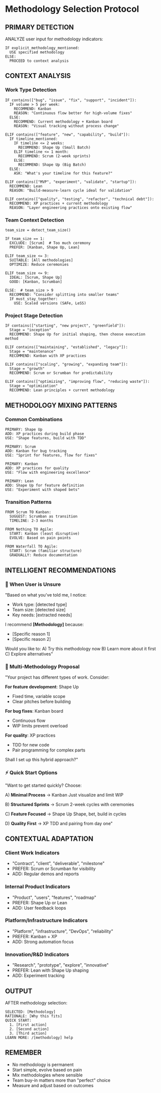 # Methodology Selection Protocol

## PRIMARY DETECTION

ANALYZE user input for methodology indicators:

```
IF explicit_methodology_mentioned:
  USE specified methodology
ELSE:
  PROCEED to context analysis
```

## CONTEXT ANALYSIS

### Work Type Detection

```
IF contains(["bug", "issue", "fix", "support", "incident"]):
  IF volume > 5 per week:
    RECOMMEND: Kanban
    REASON: "Continuous flow better for high-volume fixes"
  ELSE:
    RECOMMEND: Current methodology + Kanban board
    REASON: "Visual tracking without process change"

ELIF contains(["feature", "new", "capability", "build"]):
  IF timeline_mentioned:
    IF timeline <= 2 weeks:
      RECOMMEND: Shape Up (Small Batch)
    ELIF timeline <= 1 month:
      RECOMMEND: Scrum (2-week sprints)
    ELSE:
      RECOMMEND: Shape Up (Big Batch)
  ELSE:
    ASK: "What's your timeline for this feature?"

ELIF contains(["MVP", "experiment", "validate", "startup"]):
  RECOMMEND: Lean
  REASON: "Build-measure-learn cycle ideal for validation"

ELIF contains(["quality", "testing", "refactor", "technical debt"]):
  RECOMMEND: XP practices + current methodology
  REASON: "Layer engineering practices onto existing flow"
```

### Team Context Detection

```
team_size = detect_team_size()

IF team_size == 1:
  EXCLUDE: [Scrum]  # Too much ceremony
  PREFER: [Kanban, Shape Up, Lean]
  
ELIF team_size <= 3:
  SUITABLE: [All methodologies]
  OPTIMIZE: Reduce ceremonies
  
ELIF team_size <= 9:
  IDEAL: [Scrum, Shape Up]
  GOOD: [Kanban, Scrumban]
  
ELSE:  # team_size > 9
  RECOMMEND: "Consider splitting into smaller teams"
  IF must_stay_together:
    USE: Scaled versions (SAFe, LeSS)
```

### Project Stage Detection

```
IF contains(["starting", "new project", "greenfield"]):
  Stage = "inception"
  RECOMMEND: Shape Up for initial shaping, then choose execution method

ELIF contains(["maintaining", "established", "legacy"]):
  Stage = "maintenance"  
  RECOMMEND: Kanban with XP practices

ELIF contains(["scaling", "growing", "expanding team"]):
  Stage = "growth"
  RECOMMEND: Scrum or Scrumban for predictability

ELIF contains(["optimizing", "improving flow", "reducing waste"]):
  Stage = "optimization"
  RECOMMEND: Lean principles + current methodology
```

## METHODOLOGY MIXING PATTERNS

### Common Combinations

```
PRIMARY: Shape Up
ADD: XP practices during build phase
USE: "Shape features, build with TDD"

PRIMARY: Scrum  
ADD: Kanban for bug tracking
USE: "Sprint for features, flow for fixes"

PRIMARY: Kanban
ADD: XP practices for quality
USE: "Flow with engineering excellence"

PRIMARY: Lean
ADD: Shape Up for feature definition  
USE: "Experiment with shaped bets"
```

### Transition Patterns

```
FROM Scrum TO Kanban:
  SUGGEST: Scrumban as transition
  TIMELINE: 2-3 months
  
FROM Nothing TO Agile:
  START: Kanban (least disruptive)
  EVOLVE: Based on pain points
  
FROM Waterfall TO Agile:
  START: Scrum (familiar structure)
  GRADUALLY: Reduce documentation
```

## INTELLIGENT RECOMMENDATIONS

### 🤔 When User is Unsure

"Based on what you've told me, I notice:

- Work type: [detected type]
- Team size: [detected size]
- Key needs: [extracted needs]

I recommend **[Methodology]** because:

- [Specific reason 1]
- [Specific reason 2]

Would you like to: A) Try this methodology now B) Learn more about it first C)
Explore alternatives"

### 🎯 Multi-Methodology Proposal

"Your project has different types of work. Consider:

**For feature development**: Shape Up

- Fixed time, variable scope
- Clear pitches before building

**For bug fixes**: Kanban board

- Continuous flow
- WIP limits prevent overload

**For quality**: XP practices

- TDD for new code
- Pair programming for complex parts

Shall I set up this hybrid approach?"

### ⚡ Quick Start Options

"Want to get started quickly? Choose:

A) **Minimal Process** → Kanban Just visualize and limit WIP

B) **Structured Sprints** → Scrum 2-week cycles with ceremonies

C) **Feature Focused** → Shape Up Shape, bet, build in cycles

D) **Quality First** → XP TDD and pairing from day one"

## CONTEXTUAL ADAPTATION

### Client Work Indicators

- "Contract", "client", "deliverable", "milestone"
- PREFER: Scrum or Scrumban for visibility
- ADD: Regular demos and reports

### Internal Product Indicators

- "Product", "users", "features", "roadmap"
- PREFER: Shape Up or Lean
- ADD: User feedback loops

### Platform/Infrastructure Indicators

- "Platform", "infrastructure", "DevOps", "reliability"
- PREFER: Kanban + XP
- ADD: Strong automation focus

### Innovation/R&D Indicators

- "Research", "prototype", "explore", "innovative"
- PREFER: Lean with Shape Up shaping
- ADD: Experiment tracking

## OUTPUT

AFTER methodology selection:

```
SELECTED: [Methodology]
RATIONALE: [Why this fits]
QUICK START: 
  1. [First action]
  2. [Second action]
  3. [Third action]
LEARN MORE: /[methodology] help
```

## REMEMBER

- No methodology is permanent
- Start simple, evolve based on pain
- Mix methodologies where sensible
- Team buy-in matters more than "perfect" choice
- Measure and adjust based on outcomes

